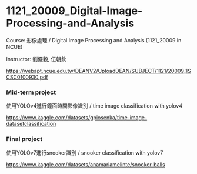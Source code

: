 # 1121_20009_Digital-Image-Processing-and-Analysis
Course: 影像處理 / Digital Image Processing and Analysis (1121_20009 in NCUE)

Instructor: 劉儼毅, 伍朝欽

https://webapt.ncue.edu.tw/DEANV2/UploadDEAN/SUBJECT/1121/20009_1SCSC0100930.pdf

### Mid-term project
使用YOLOv4進行鐘面時間影像識別 / time image classification with yolov4

https://www.kaggle.com/datasets/gpiosenka/time-image-datasetclassification

### Final project
使用YOLOv7進行snooker識別 / snooker classification with yolov7

https://www.kaggle.com/datasets/anamariamelinte/snooker-balls
